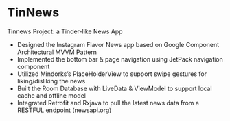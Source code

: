 # TinNews

Tinnews Project: a Tinder-like News App 
<ul>
  <li>Designed the Instagram Flavor News app based on Google Component Architectural MVVM Pattern</li>
  <li>Implemented the bottom bar & page navigation using JetPack navigation component</li>
  <li>Utilized Mindorks’s PlaceHolderView to support swipe gestures for liking/disliking the news</li>
  <li>Built the Room Database with LiveData & ViewModel to support local cache and offline model</li>
  <li>Integrated Retrofit and Rxjava to pull the latest news data from a RESTFUL endpoint  (newsapi.org) </li>  
</ul>

